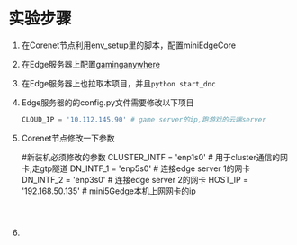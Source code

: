 # 实验步骤

1. 在Corenet节点利用env_setup里的脚本，配置miniEdgeCore

2. 在Edge服务器上配置[gaminganywhere](https://github.com/GamingAnywhere/gaminganywhere)

3. 在Edge服务器上也拉取本项目，并且`python start_dnc`

4. Edge服务器的的config.py文件需要修改以下项目

   ```python
   CLOUD_IP = '10.112.145.90' # game server的ip,跑游戏的云端server
   
5. Corenet节点修改一下参数

   #新装机必须修改的参数
   CLUSTER_INTF = 'enp1s0'      # 用于cluster通信的网卡,走gtp隧道
   DN_INTF_1 = 'enp5s0'           # 连接edge server 1的网卡
   DN_INTF_2 = 'enp3s0'           # 连接edge server 2的网卡
   HOST_IP = '192.168.50.135'  # mini5Gedge本机上网网卡的ip
   ```

   

5. 

